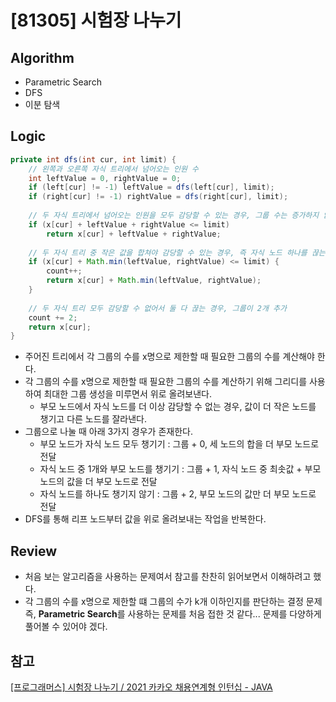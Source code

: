 # [81305] 시험장 나누기

## Algorithm
- Parametric Search
- DFS
- 이분 탐색

## Logic

```java
private int dfs(int cur, int limit) {
    // 왼쪽과 오른쪽 자식 트리에서 넘어오는 인원 수
    int leftValue = 0, rightValue = 0;
    if (left[cur] != -1) leftValue = dfs(left[cur], limit);
    if (right[cur] != -1) rightValue = dfs(right[cur], limit);
    
    // 두 자식 트리에서 넘어오는 인원을 모두 감당할 수 있는 경우, 그룹 수는 증가하지 않음
    if (x[cur] + leftValue + rightValue <= limit) 
        return x[cur] + leftValue + rightValue;
    
    // 두 자식 트리 중 작은 값을 합쳐야 감당할 수 있는 경우, 즉 자식 노드 하나를 끊는 경우로 그룹이 1개 추가
    if (x[cur] + Math.min(leftValue, rightValue) <= limit) {
        count++;
        return x[cur] + Math.min(leftValue, rightValue);
    }
    
    // 두 자식 트리 모두 감당할 수 없어서 둘 다 끊는 경우, 그룹이 2개 추가
    count += 2;
    return x[cur];
}
```

- 주어진 트리에서 각 그룹의 수를 x명으로 제한할 때 필요한 그룹의 수를 계산해야 한다.
- 각 그룹의 수를 x명으로 제한할 때 필요한 그룹의 수를 계산하기 위해 그리디를 사용하여 최대한 그룹 생성을 미루면서 위로 올려보낸다.
  - 부모 노드에서 자식 노드를 더 이상 감당할 수 없는 경우, 값이 더 작은 노드를 챙기고 다른 노드를 잘라낸다.
- 그룹으로 나눌 때 아래 3가지 경우가 존재한다.
  - 부모 노드가 자식 노드 모두 챙기기 : 그룹 + 0, 세 노드의 합을 더 부모 노드로 전달
  - 자식 노드 중 1개와 부모 노드를 챙기기 : 그룹 + 1, 자식 노드 중 최솟값 + 부모 노드의 값을 더 부모 노드로 전달
  - 자식 노드를 하나도 챙기지 않기 : 그룹 + 2, 부모 노드의 값만 더 부모 노드로 전달
- DFS를 통해 리프 노드부터 값을 위로 올려보내는 작업을 반복한다.

## Review
- 처음 보는 알고리즘을 사용하는 문제여서 참고를 찬찬히 읽어보면서 이해하려고 했다.
- 각 그룹의 수를 x명으로 제한할 떄 그룹의 수가 k개 이하인지를 판단하는 결정 문제 즉, **Parametric Search**를 사용하는 문제를 처음 접한 것 같다... 문제를 다양하게 풀어볼 수 있어야 겠다.

## **참고**
[[프로그래머스] 시험장 나누기 / 2021 카카오 채용연계형 인턴십 - JAVA](https://blog.encrypted.gg/1003)